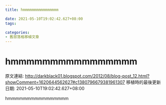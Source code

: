 ```yaml
---
title: hmmmmmmmmmmmmmmmm

date: 2021-05-10T19:02:42.627+08:00
tags: 

categories:
- 舊部落格移植文章
---
```


# hmmmmmmmmmmmmmmmm


原文連結: http://darkblack01.blogspot.com/2012/08/blog-post_12.html?showComment=1620644562627#c1380796679381961307
移植時的最後更新日期: 2021-05-10T19:02:42.627+08:00

hmmmmmmmmmmmmmmmm<br />
